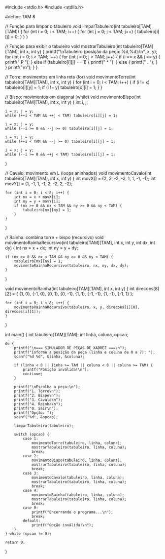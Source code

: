 #include <stdio.h>
#include <stdlib.h>

#define TAM 8

// Função para limpar o tabuleiro
void limparTabuleiro(int tabuleiro[TAM][TAM]) {
    for (int i = 0; i < TAM; i++) {
        for (int j = 0; j < TAM; j++) {
            tabuleiro[i][j] = 0;
        }
    }
}

// Função para exibir o tabuleiro
void mostrarTabuleiro(int tabuleiro[TAM][TAM], int x, int y) {
    printf("\nTabuleiro (posição da peça: %d,%d):\n", x, y);
    for (int i = 0; i < TAM; i++) {
        for (int j = 0; j < TAM; j++) {
            if (i == x && j == y) {
                printf(" P ");
            } else if (tabuleiro[i][j] == 1) {
                printf(" * ");
            } else {
                printf(" . ");
            }
        }
        printf("\n");
    }
}

// Torre: movimentos em linha reta (for)
void movimentoTorre(int tabuleiro[TAM][TAM], int x, int y) {
    for (int i = 0; i < TAM; i++) {
        if (i != x) tabuleiro[i][y] = 1;
        if (i != y) tabuleiro[x][i] = 1;
    }
}

// Bispo: movimentos em diagonal (while)
void movimentoBispo(int tabuleiro[TAM][TAM], int x, int y) {
    int i, j;
    
    i = x; j = y;
    while (++i < TAM && ++j < TAM) tabuleiro[i][j] = 1;

    i = x; j = y;
    while (--i >= 0 && --j >= 0) tabuleiro[i][j] = 1;

    i = x; j = y;
    while (++i < TAM && --j >= 0) tabuleiro[i][j] = 1;

    i = x; j = y;
    while (--i >= 0 && ++j < TAM) tabuleiro[i][j] = 1;
}

// Cavalo: movimento em L (loops aninhados)
void movimentoCavalo(int tabuleiro[TAM][TAM], int x, int y) {
    int movX[] = {2, 2, -2, -2, 1, 1, -1, -1};
    int movY[] = {1, -1, 1, -1, 2, -2, 2, -2};

    for (int i = 0; i < 8; i++) {
        int nx = x + movX[i];
        int ny = y + movY[i];
        if (nx >= 0 && nx < TAM && ny >= 0 && ny < TAM) {
            tabuleiro[nx][ny] = 1;
        }
    }
}

// Rainha: combina torre + bispo (recursivo)
void movimentoRainhaRecursivo(int tabuleiro[TAM][TAM], int x, int y, int dx, int dy) {
    int nx = x + dx;
    int ny = y + dy;

    if (nx >= 0 && nx < TAM && ny >= 0 && ny < TAM) {
        tabuleiro[nx][ny] = 1;
        movimentoRainhaRecursivo(tabuleiro, nx, ny, dx, dy);
    }
}

void movimentoRainha(int tabuleiro[TAM][TAM], int x, int y) {
    int direcoes[8][2] = {
        {1, 0}, {-1, 0}, {0, 1}, {0, -1},
        {1, 1}, {-1, -1}, {1, -1}, {-1, 1}
    };

    for (int i = 0; i < 8; i++) {
        movimentoRainhaRecursivo(tabuleiro, x, y, direcoes[i][0], direcoes[i][1]);
    }
}

int main() {
    int tabuleiro[TAM][TAM];
    int linha, coluna, opcao;

    do {
        printf("\n=== SIMULADOR DE PEÇAS DE XADREZ ===\n");
        printf("Informe a posição da peça (linha e coluna de 0 a 7): ");
        scanf("%d %d", &linha, &coluna);

        if (linha < 0 || linha >= TAM || coluna < 0 || coluna >= TAM) {
            printf("Posição inválida!\n");
            continue;
        }

        printf("\nEscolha a peça:\n");
        printf("1. Torre\n");
        printf("2. Bispo\n");
        printf("3. Cavalo\n");
        printf("4. Rainha\n");
        printf("0. Sair\n");
        printf("Opção: ");
        scanf("%d", &opcao);

        limparTabuleiro(tabuleiro);

        switch (opcao) {
            case 1:
                movimentoTorre(tabuleiro, linha, coluna);
                mostrarTabuleiro(tabuleiro, linha, coluna);
                break;
            case 2:
                movimentoBispo(tabuleiro, linha, coluna);
                mostrarTabuleiro(tabuleiro, linha, coluna);
                break;
            case 3:
                movimentoCavalo(tabuleiro, linha, coluna);
                mostrarTabuleiro(tabuleiro, linha, coluna);
                break;
            case 4:
                movimentoRainha(tabuleiro, linha, coluna);
                mostrarTabuleiro(tabuleiro, linha, coluna);
                break;
            case 0:
                printf("Encerrando o programa...\n");
                break;
            default:
                printf("Opção inválida!\n");
        }
    } while (opcao != 0);

    return 0;
}
